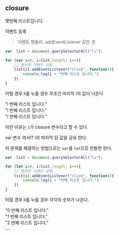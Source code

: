 ## closure

몇번째 리스트입니다.

이벤트 등록

> 이벤트 헨들러
.addEventListener 같은 것

```javascript
var  list = document.querySelectorAll("li");

for (var i=0; i<list.length; i++){
	// 클릭한 이벤트 상황
	list[i].addEventListener("click", function(){
		console.log(i + "번째 리스트 입니다.")
	})
}
```

이럴 경우 li를 누를 경우 무조건 마지막 i의 값이 나온다

"i 번째 리스트 입니다." <br>
"i 번째 리스트 입니다." <br>
"i 번째 리스트 입니다." <br>

이런 이유는 `i`가 closure 변수라고 할 수 있다.

var 변수 여서!? i의 마지막 된 값을 공유 한다.

이 문제를 해결하는 방법으로는 `var`를 `let`으로 만들면 된다.

```javascript
var  list = document.querySelectorAll("li");

for (let i=0; i<list.length; i++){
	// 클릭한 이벤트 상황
	list[i].addEventListener("click", function(){
		console.log(i + "번째 리스트 입니다.")
	})
}
```

이럴 경우 li를 누를 경우 각각의 숫자가 나온다.

"0 번째 리스트 입니다."<br>
"1 번째 리스트 입니다."<br>
"2 번째 리스트 입니다."<br>
....